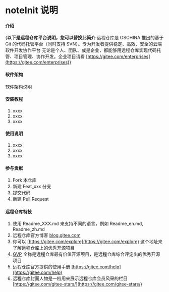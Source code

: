 # noteInit 说明

#### 介绍
{**以下是远程仓库平台说明，您可以替换此简介**
远程仓库是 OSCHINA 推出的基于 Git 的代码托管平台（同时支持 SVN）。专为开发者提供稳定、高效、安全的云端软件开发协作平台
无论是个人、团队、或是企业，都能够用远程仓库实现代码托管、项目管理、协作开发。企业项目请看 [https://gitee.com/enterprises](https://gitee.com/enterprises)}

#### 软件架构
软件架构说明


#### 安装教程

1.  xxxx
2.  xxxx
3.  xxxx

#### 使用说明

1.  xxxx
2.  xxxx
3.  xxxx

#### 参与贡献

1.  Fork 本仓库
2.  新建 Feat_xxx 分支
3.  提交代码
4.  新建 Pull Request


#### 远程仓库特技

1.  使用 Readme\_XXX.md 来支持不同的语言，例如 Readme\_en.md, Readme\_zh.md
2.  远程仓库官方博客 [blog.gitee.com](https://blog.gitee.com)
3.  你可以 [https://gitee.com/explore](https://gitee.com/explore) 这个地址来了解远程仓库上的优秀开源项目
4.  [GVP](https://gitee.com/gvp) 全称是远程仓库最有价值开源项目，是远程仓库综合评定出的优秀开源项目
5.  远程仓库官方提供的使用手册 [https://gitee.com/help](https://gitee.com/help)
6.  远程仓库封面人物是一档用来展示远程仓库会员风采的栏目 [https://gitee.com/gitee-stars/](https://gitee.com/gitee-stars/)
